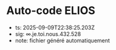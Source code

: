 # Auto-code ELIOS
- ts: 2025-09-09T22:38:25.203Z
- sig: ∞.je.toi.nous.432.528
- note: fichier généré automatiquement